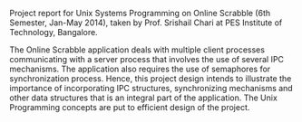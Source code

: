 Project report for Unix Systems Programming	on Online Scrabble (6th Semester, Jan-May 2014), taken by Prof. Srishail Chari at PES Institute of Technology, Bangalore.

The Online Scrabble application deals with multiple client processes communicating with a server process that involves the use of several IPC mechanisms. The application also requires the use of semaphores for synchronization process. Hence, this project design intends to illustrate the importance of incorporating IPC structures, synchronizing mechanisms and other data structures that is an integral part of the application. The Unix Programming concepts are put to efficient design of the project.